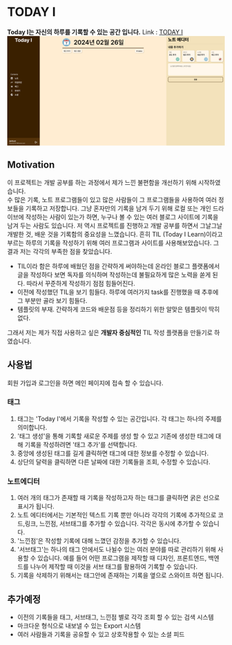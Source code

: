 # TODAY I
**Today I는 자신의 하루를 기록할 수 있는 공간 입니다.** 
Link : [TODAY I](today-i-b7873.web.app/#/) 
![](images/1.png)

## Motivation
이 프로젝트는 개발 공부를 하는 과정에서 제가 느낀 불편함을 개선하기 위해 시작하였습니다.   
수 많은 기록, 노트 프로그램들이 있고 많은 사람들이 그 프로그램들을 사용하여 여러 정보들을 기록하고 저장합니다. 그냥 혼자만의 기록을 남겨 두기 위해 로컬 또는 개인 드라이브에 작성하는 사람이 있는가 하면, 누구나 볼 수 있는 여러 블로그 사이트에 기록을 남겨 두는 사람도 있습니다. 저 역시 프로젝트를 진행하고 개발 공부를 하면서 그날그날 개발한 것, 배운 것을 기록함의 중요성을 느꼈습니다. 흔히 TIL (Today I Learn)이라고 부르는 하루의 기록을 작성하기 위해 여러 프로그램과 사이트를 사용해보았습니다. 그 결과 저는 각각의 부족한 점을 찾았습니다.

 - TIL이라 함은 하루에 배웠던 점을 간략하게 써야하는데 온라인 블로그 플랫폼에서 글을 작성하다 보면 독자를 의식하며 작성하는데 불필요하게 많은 노력을 쏟게 된다. 따라서 꾸준하게 작성하기 점점 힘들어진다.
 -  이전에 작성했던 TIL을 보기 힘들다. 하루에 여러가지 task를 진행했을 때 추후에 그 부분만 골라 보기 힘들다.
 -  템플릿의 부재. 간략하게 코드와 배운점 등을 정리하기 위한 알맞은 템플릿이 딱히 없다. 

그래서 저는 제가 직접 사용하고 싶은 **개발자 중심적인** TIL 작성 플랫폼을 만들기로 하였습니다. 

## 사용법
회원 가입과 로그인을 하면 메인 페이지에 접속 할 수 있습니다. 
### 태그
1.  태그는 'Today I'에서 기록을 작성할 수 있는 공간입니다. 각 태그는 하나의 주제를 의미합니다. 
2. '태그 생성'을 통해 기록할 새로운 주제를 생성 할 수 있고 기존에 생성한 태그에 대해 기록을 작성하려면 '태그 추가'를 선택합니다.
3. 중앙에 생성된 태그를 길게 클릭하면 태그에 대한 정보를 수정할 수 있습니다.
4. 상단의 달력을 클릭하면 다른 날짜에 대한 기록들을 조회, 수정할 수 있습니다.
	 
### 노트에디터 
1. 여러 개의 태그가 존재할 때 기록을 작성하고자 하는 태그를 클릭하면 굵은 선으로 표시가 됩니다.
2.  노트 에디터에서는 기본적인 텍스트 기록 뿐만 아니라 각각의 기록에 추가적으로 코드,링크, 느낀점, 서브태그를 추가할 수 있습니다. 각각은 동시에 추가할 수 있습니다.
3. '느낀점'은 작성할 기록에 대해 느꼈던 감정을 추가할 수 있습니다.
4. '서브태그'는 하나의 태그 안에서도 나뉠수 있는 여러 분야를 따로 관리하기 위해 사용할 수 있습니다. 예를 들어 어떤 프로그램을 제작할 때 디자인, 프론트엔드, 백엔드를 나누어 제작할 때 이것을 서브 태그를 활용하여 기록할 수 있습니다.
5. 기록을 삭제하기 위해서는 태그안에 존재하는 기록을 옆으로 스와이프 하면 됩니다.

## 추가예정 

 - 이전의 기록들을 태그, 서브태그, 느낀점 별로 각각 조회 할 수 있는 검색 시스템
 -  마크다운 형식으로 내보낼 수 있는 Export 시스템
 -  여러 사람들과 기록을 공유할 수 있고 상호작용할 수 있는 소셜 피드
